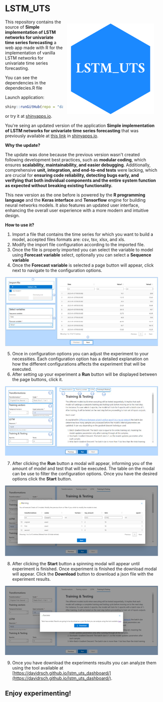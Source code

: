 # LSTM_UTS

<img src="logo.png" alt="Cover image" width="285" align="right" style="margin: 1em"/> This repository contains the source of **Simple implementation of LSTM networks for univariate time series forecasting** a web app made with R for the implementation of vanilla LSTM networks for univariate time series forecasting.

You can see the dependencies in the dependecies.R file

Launch application:

``` r
shiny::runGitHub(repo = "davidrsch/simple-LSTM-networks-for-univariateTS", ref = "main")
```

or try it at [shinyapps.io](https://daviddrsch.shinyapps.io/Simple_LSTM_for_univariate_TS_forecasting/).

You're seing an updated version of the application **Simple implementation of LSTM networks for univariate time series forecasting** that was previously available at [this link](https://daviddrsch.shinyapps.io/Simple_LSTM_for_univariate_TS_forecasting/) in [shinyapps.io](https://www.shinyapps.io/).

**Why the update?**

The update was done because the previous version wasn't created following development best practices, such as **modular coding**, which ensures **scalability, maintainability, and easier debugging**. Additionally, comprehensive **unit, integration, and end-to-end tests** were lacking, which are crucial for **ensuring code reliability, detecting bugs early, and verifying that both individual components and the entire system function as expected without breaking existing functionality.**

This new version as the one before is powered by the **R programming language** and the **Keras interface** and **Tensorflow** engine for building neural networks models. It also features an updated user interface, enhancing the overall user experience with a more modern and intuitive design.

**How to use it?**

1. Import a file that contains the time series for which you want to build a model, accepted files formats are: csv, tsv, xlsx, and xls.
2. Modify the import file configuration according to the imported file.
3. Once the file is properly imported you can select the variable to model using **Forecast variable** select, optionally you can select a **Sequence variable**
4. Once the **Forecast variable** is selected a page button will appear, click next to navigate to the configuration options.

![First steps](app/static/first_steps.png)

5. Once in configuration options you can adjust the experiment to your necessities. Each configuration option has a detailed explanation on how the different configurations affects the experiment that will be executed.
6. After setting up your experiment a **Run** button will be displayed between the page buttons, click it.

![Second steps](app/static/second-steps.png)

7. After clicking the **Run** button a modal will appear, informing you of the amount of model and test that will be executed. The table on the modal can be use to filter the configuration options. Once you have the desired options click the **Start** button.

![Third step](app/static/third_steps.png)

8. After clicking the **Start** button a spinning modal will appear until experiment is finished. Once experiment is finished the download modal will appear. Click the **Download** button to download a json file with the experiment results.

![Fourth step](app/static/four_steps.png)

9. Once you have download the experiments results you can analyze them using the tool available at [https://davidrsch.github.io/lstm_uts_dashboard/](https://davidrsch.github.io/lstm_uts_dashboard/).

## Enjoy experimenting!

